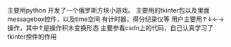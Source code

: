 主要用python 开发了一个俄罗斯方块小游戏。
主要用的tkinter包以及里面messagebox控件，以及time空间
有计时器，得分纪录仪等
用户主要用↑↓←→操作，其中↑是操作积木变换形态
主要参看csdn上的代码，自己认真学习了tkinter控件的作用
